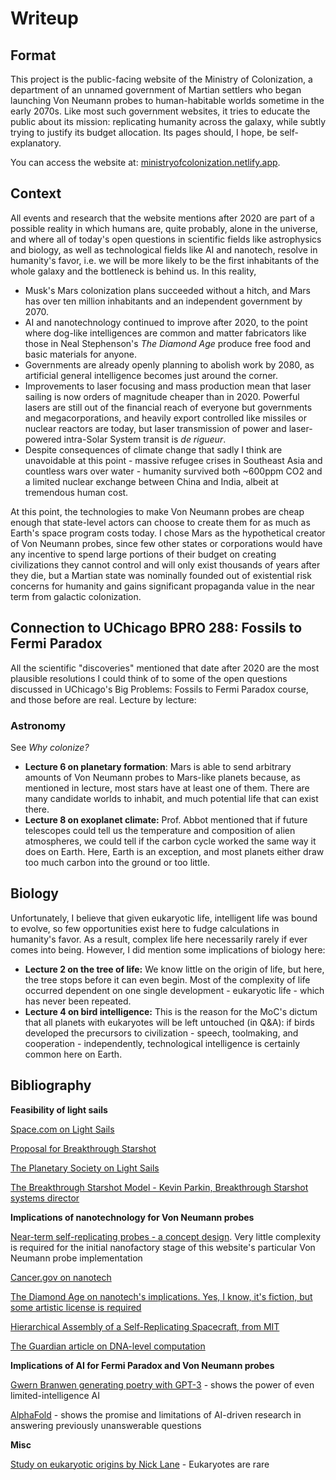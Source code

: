 # Writeup

## Format

This project is the public-facing website of the Ministry of Colonization, a department of an unnamed government of Martian settlers who began launching Von Neumann probes to human-habitable worlds sometime in the early 2070s. Like most such government websites, it tries to educate the public about its mission: replicating humanity across the galaxy, while subtly trying to justify its budget allocation. Its pages should, I hope, be self-explanatory.

You can access the website at: [ministryofcolonization.netlify.app](https://www.ministryofcolonization.netlify.app]). 

## Context

All events and research that the website mentions after 2020 are part of a possible reality in which humans are, quite probably, alone in the universe, and where all of today's open questions in scientific fields like astrophysics and biology, as well as technological fields like AI and nanotech, resolve in humanity's favor, i.e. we will be more likely to be the first inhabitants of the whole galaxy and the bottleneck is behind us. In this reality, 

- Musk's Mars colonization plans succeeded without a hitch, and Mars has over ten million inhabitants and an independent government by 2070. 
- AI and nanotechnology continued to improve after 2020, to the point where dog-like intelligences are common and matter fabricators like those in Neal Stephenson's *The Diamond Age* produce free food and basic materials for anyone. 
- Governments are already openly planning to abolish work by 2080, as artificial general intelligence becomes just around the corner. 
- Improvements to laser focusing and mass production mean that laser sailing is now orders of magnitude cheaper than in 2020. Powerful lasers are still out of the financial reach of everyone but governments and megacorporations, and heavily export controlled like missiles or nuclear reactors are today, but laser transmission of power and laser-powered intra-Solar System transit is *de rigueur*.
- Despite consequences of climate change that sadly I think are unavoidable at this point - massive refugee crises in Southeast Asia and countless wars over water - humanity survived both ~600ppm CO2 and a limited nuclear exchange between China and India, albeit at tremendous human cost.

At this point, the technologies to make Von Neumann probes are cheap enough that state-level actors can choose to create them for as much as Earth's space program costs today. I chose Mars as the hypothetical creator of Von Neumann probes, since few other states or corporations would have any incentive to spend large portions of their budget on creating civilizations they cannot control and will only exist thousands of years after they die, but a Martian state was nominally founded out of existential risk concerns for humanity and gains significant propaganda value in the near term from galactic colonization.

## Connection to UChicago BPRO 288: Fossils to Fermi Paradox

All the scientific "discoveries" mentioned that date after 2020 are the most plausible resolutions I could think of to some of the open questions discussed in UChicago's Big Problems: Fossils to Fermi Paradox course, and those before are real. Lecture by lecture:

### Astronomy

See *Why colonize?*

- **Lecture 6 on planetary formation**: Mars is able to send arbitrary amounts of Von Neumann probes to Mars-like planets because, as mentioned in lecture, most stars have at least one of them. There are many candidate worlds to inhabit, and much potential life that can exist there. 
- **Lecture 8 on exoplanet climate:** Prof. Abbot mentioned that if future telescopes could tell us the temperature and composition of alien atmospheres, we could tell if the carbon cycle worked the same way it does on Earth. Here, Earth is an exception, and most planets either draw too much carbon into the ground or too little.

## Biology

Unfortunately, I believe that given eukaryotic life, intelligent life was bound to evolve, so few opportunities exist here to fudge calculations in humanity's favor.  As a result, complex life here necessarily rarely if ever comes into being. However, I did mention some implications of biology here:

- **Lecture 2 on the tree of life:** We know little on the origin of life, but here, the tree stops before it can even begin. Most of the complexity of life occurred dependent on one single development - eukaryotic life - which has never been repeated.
- **Lecture 4 on bird intelligence:** This is the reason for the MoC's dictum that all planets with eukaryotes will be left untouched (in Q&A): if birds developed the precursors to civilization - speech, toolmaking, and cooperation - independently, technological intelligence is certainly common here on Earth.

## Bibliography

**Feasibility of light sails**

[Space.com on Light Sails](https://www.space.com/9051-solar-sail-spacecraft-explore-solar-system.html)

[Proposal for Breakthrough Starshot]( https://www.businessinsider.com/breakthrough-starshot-laser-beam-power-2018-12)

[The Planetary Society on Light Sails](https://www.planetary.org/sci-tech/lightsail)

[The Breakthrough Starshot Model - Kevin Parkin, Breakthrough Starshot systems director](https://arxiv.org/pdf/1805.01306.pdf)

**Implications of nanotechnology for Von Neumann probes**

[Near-term self-replicating probes - a concept design](https://arxiv.org/pdf/2005.12303.pdf). Very little complexity is required for the initial nanofactory stage of this website's particular Von Neumann probe implementation

[Cancer.gov on nanotech](https://www.cancer.gov/nano/cancer-nanotechnology/treatment)

[The Diamond Age on nanotech's implications. Yes, I know, it's fiction, but some artistic license is required](https://csi.asu.edu/project-archive/optimism/the-diamond-age-technology/)

[Hierarchical Assembly of a Self-Replicating Spacecraft, from MIT](http://www.cba.mit.edu/docs/papers/17.04.11.SelfAssemSpacecraft.pdf)

[The Guardian article on DNA-level computation](https://www.theguardian.com/nanotechnology-world/nanofactories-a-future-vision)

**Implications of AI for Fermi Paradox and Von Neumann probes**

[Gwern Branwen generating poetry with GPT-3](https://bigthink.com/videos/the-future-of-quantum-computing-2) - shows the power of even limited-intelligence AI

[AlphaFold](https://deepmind.com/blog/article/AlphaFold-Using-AI-for-scientific-discovery) - shows the promise and limitations of AI-driven research in answering previously unanswerable questions

**Misc**

[Study on eukaryotic origins by Nick Lane](https://www.ncbi.nlm.nih.gov/pmc/articles/PMC3152533/ ) - Eukaryotes are rare
